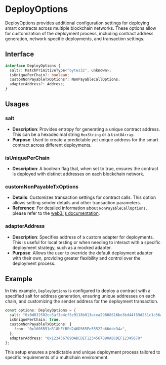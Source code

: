 # DeployOptions

DeployOptions provides additional configuration settings for deploying smart contracts across multiple blockchain networks. These options allow for customization of the deployment process, including contract address generation, network-specific deployments, and transaction settings.

## Interface

```ts
interface DeployOptions {
  salt?: MatchPrimitiveType<"bytes32", unknown>;
  isUniquePerChain?: boolean;
  customNonPayableTxOptions?: NonPayableCallOptions;
  adapterAddress?: Address;
}
```

## Usages

### salt
- **Description**: Provides entropy for generating a unique contract address. This can be a hexadecimal string `HexString` or a `Uint8Array`.
- **Purpose**: Used to create a predictable yet unique address for the smart contract across different deployments.

### isUniquePerChain
- **Description**: A boolean flag that, when set to true, ensures the contract is deployed with distinct addresses on each blockchain network.

### customNonPayableTxOptions
- **Details**: Customizes transaction settings for contract calls. This option allows setting sender details and other transaction parameters.
- **Reference**: For detailed information about `NonPayableCallOptions`, please refer to the [web3.js documentation](https://docs.web3js.org/api/web3-types/interface/NonPayableCallOptions/).

### adapterAddress
- **Description**: Specifies address of a custom adapter for deployments. This is useful for local testing or when needing to interact with a specific deployment strategy, such as a mocked adapter.
- **Purpose**: Allows the user to override the default deployment adapter with their own, providing greater flexibility and control over the deployment process.

## Example

In this example, `DeployOptions` is configured to deploy a contract with a specified salt for address generation, ensuring unique addresses on each chain, and customizing the sender address for the deployment transaction.

```ts
const options: DeployOptions = {
  salt: "0x0d832502cc5af3e4cf5c9118b013acea29808616be3bd44f89d231c1c56af61f",
  isUniquePerChain: true,
  customNonPayableTxOptions: {
    from: "0x1605B51d318bFfBFd246D565Ee55522b66ddc34a",
  },
  adapterAddress: "0x1234567890ABCDEF1234567890ABCDEF12345678"
};
```

This setup ensures a predictable and unique deployment process tailored to specific requirements of a multichain environment.